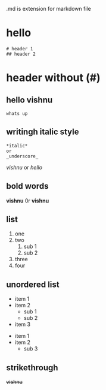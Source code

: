 .md is extension for markdown file


<h1>hello</h1>

```
# header 1
## header 2
```
header without (#)
=============

## hello vishnu
```
whats up
```

## writingh italic style
```
*italic*
or
_underscore_
```
*vishnu* or _hello_

## bold words
**vishnu**
0r 
__vishnu__

## list
1. one
2. two  
    1. sub 1
    2. sub 2
3. three
4. four

## unordered list
- item 1
- item 2
     - sub 1
     - sub 2
 - item 3
 
 * item 1
 * item 2
      * sub 3


## strikethrough 
~~vishnu~~


